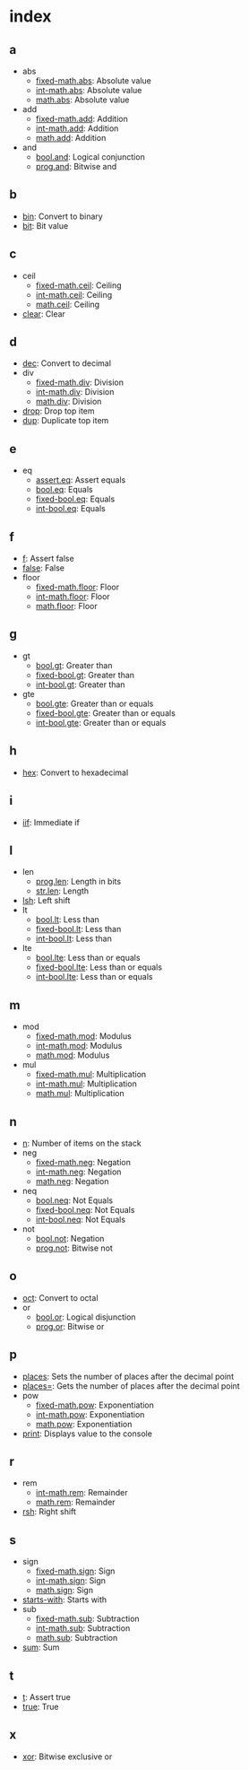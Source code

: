 # index

## a

- abs
  - [fixed-math.abs](zlib/fixed-math.md#abs): Absolute value
  - [int-math.abs](zlib/int-math.md#abs): Absolute value
  - [math.abs](zlib/math.md#abs): Absolute value
- add
  - [fixed-math.add](zlib/fixed-math.md#add): Addition
  - [int-math.add](zlib/int-math.md#add): Addition
  - [math.add](zlib/math.md#add): Addition
- and
  - [bool.and](zlib/bool.md#and): Logical conjunction
  - [prog.and](zlib/prog.md#and): Bitwise and

## b

- [bin](zlib/prog.md#bin): Convert to binary
- [bit](zlib/prog.md#bit): Bit value

## c

- ceil
  - [fixed-math.ceil](zlib/fixed-math.md#ceil): Ceiling
  - [int-math.ceil](zlib/int-math.md#ceil): Ceiling
  - [math.ceil](zlib/math.md#ceil): Ceiling
- [clear](zlib/stack.md#abs): Clear

## d

- [dec](zlib/prog.md#dec): Convert to decimal
- div
  - [fixed-math.div](zlib/fixed-math.md#div): Division
  - [int-math.div](zlib/int-math.md#div): Division
  - [math.div](zlib/math.md#div): Division
- [drop](zlib/stack.md#drop): Drop top item
- [dup](zlib/stack.md#dup): Duplicate top item

## e

- eq
  - [assert.eq](zlib/assert.md#eq): Assert equals
  - [bool.eq](zlib/bool.md#eq): Equals
  - [fixed-bool.eq](zlib/fixed-bool.md#eq): Equals
  - [int-bool.eq](zlib/int-bool.md#eq): Equals

## f

- [f](zlib/assert.md#f): Assert false
- [false](zlib/bool.md#false): False
- floor
  - [fixed-math.floor](zlib/fixed-math.md#floor): Floor
  - [int-math.floor](zlib/int-math.md#floor): Floor
  - [math.floor](zlib/math.md#floor): Floor

## g

- gt
  - [bool.gt](zlib/bool.md#gt): Greater than
  - [fixed-bool.gt](zlib/fixed-bool.md#gt): Greater than
  - [int-bool.gt](zlib/int-bool.md#gt): Greater than
- gte
  - [bool.gte](zlib/bool.md#gte): Greater than or equals
  - [fixed-bool.gte](zlib/fixed-bool.md#gte): Greater than or equals
  - [int-bool.gte](zlib/int-bool.md#gte): Greater than or equals

## h

- [hex](zlib/prog.md#hex): Convert to hexadecimal

## i

- [iif](zlib/bool.md#iif): Immediate if

## l

- len
  - [prog.len](zlib/prog.md#len): Length in bits
  - [str.len](zlib/str.md#len): Length
- [lsh](zlib/prog.md#lsh): Left shift
- lt
  - [bool.lt](zlib/bool.md#lt): Less than
  - [fixed-bool.lt](zlib/fixed-bool.md#lt): Less than
  - [int-bool.lt](zlib/int-bool.md#lt): Less than
- lte
  - [bool.lte](zlib/bool.md#lte): Less than or equals
  - [fixed-bool.lte](zlib/fixed-bool.md#lte): Less than or equals
  - [int-bool.lte](zlib/int-bool.md#lte): Less than or equals

## m

- mod
  - [fixed-math.mod](zlib/fixed-math.md#mod): Modulus
  - [int-math.mod](zlib/int-math.md#mod): Modulus
  - [math.mod](zlib/math.md#mod): Modulus
- mul
  - [fixed-math.mul](zlib/fixed-math.md#mul): Multiplication
  - [int-math.mul](zlib/int-math.md#mul): Multiplication
  - [math.mul](zlib/math.md#mul): Multiplication

## n

- [n](zlib/stack.md#n): Number of items on the stack
- neg
  - [fixed-math.neg](zlib/fixed-math.md#neg): Negation
  - [int-math.neg](zlib/int-math.md#neg): Negation
  - [math.neg](zlib/math.md#neg): Negation
- neq
  - [bool.neq](zlib/bool.md#neq): Not Equals
  - [fixed-bool.neq](zlib/fixed-bool.md#neq): Not Equals
  - [int-bool.neq](zlib/int-bool.md#neq): Not Equals
- not
  - [bool.not](zlib/bool.md#not): Negation
  - [prog.not](zlib/prog.md#not): Bitwise not

## o

- [oct](zlib/prog.md#oct): Convert to octal
- or
  - [bool.or](zlib/bool.md#or): Logical disjunction
  - [prog.or](zlib/prog.md#or): Bitwise or

## p

- [places](zlib/conf.md#places): Sets the number of places after the decimal point
- [places=](zlib/conf.md#places): Gets the number of places after the decimal point
- pow
  - [fixed-math.pow](zlib/fixed-math.md#pow): Exponentiation
  - [int-math.pow](zlib/int-math.md#pow): Exponentiation
  - [math.pow](zlib/math.md#pow): Exponentiation
- [print](zlib/io.md#print): Displays value to the console

## r

- rem
  - [int-math.rem](zlib/int-math.md#rem): Remainder
  - [math.rem](zlib/math.md#rem): Remainder
- [rsh](zlib/prog.md#rsh): Right shift

## s

- sign
  - [fixed-math.sign](zlib/fixed-math.md#sign): Sign
  - [int-math.sign](zlib/int-math.md#sign): Sign
  - [math.sign](zlib/math.md#sign): Sign
- [starts-with](zlib/str.md#starts-with): Starts with
- sub
  - [fixed-math.sub](zlib/fixed-math.md#sub): Subtraction
  - [int-math.sub](zlib/int-math.md#sub): Subtraction
  - [math.sub](zlib/math.md#sub): Subtraction
- [sum](zlib/math.md#sum): Sum

## t

- [t](zlib/assert.md#t): Assert true
- [true](zlib/bool.md#true): True

## x

- [xor](zlib/prog.md#xor): Bitwise exclusive or
